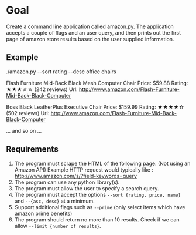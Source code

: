 # Goal
Create a command line application called amazon.py.  The application accepts a couple of flags and an user query, and then prints out the first page of amazon store results based on the user supplied information.

## Example

./amazon.py --sort rating --desc office chairs

Flash Furniture Mid-Back Black Mesh Computer Chair
Price: $59.88
Rating: ★★★☆☆ (242 reviews)
Url: http://www.amazon.com/Flash-Furniture-Mid-Back-Black-Computer

Boss Black LeatherPlus Executive Chair
Price: $159.99
Rating: ★★★★☆ (502 reviews)
Url: http://www.amazon.com/Flash-Furniture-Mid-Back-Black-Computer

... and so on ...

## Requirements

1.  The program must scrape the HTML of the following page: (Not using an Amazon API)
    Example HTTP request would typically like : http://www.amazon.com/s/?field-keywords=query
2.  The program can use any python library(s).
3.  The program must allow the user to specify a search query.
4.  The program must accept the options `--sort {rating, price, name}` and `--{asc, desc}` at a minimum.
5.  Support additional flags such as `--prime` (only select items which have amazon prime benefits)
6.  The program should return no more than 10 results.  Check if we can allow `--limit {number of results}`.
